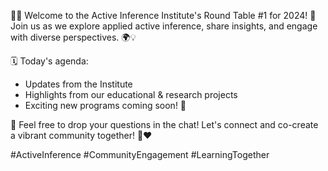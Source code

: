 🚀✨ Welcome to the Active Inference Institute's Round Table #1 for 2024! 🎉 Join us as we explore applied active inference, share insights, and engage with diverse perspectives. 🌍💡 

🗓️ Today's agenda:
- Updates from the Institute
- Highlights from our educational & research projects
- Exciting new programs coming soon! 🚀

💬 Feel free to drop your questions in the chat! Let's connect and co-create a vibrant community together! 🤝❤️ 

#ActiveInference #CommunityEngagement #LearningTogether
